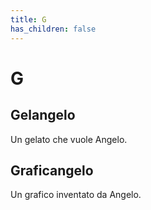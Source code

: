 ```yaml
---
title: G
has_children: false
---
```

# G

## Gelangelo
Un gelato che vuole Angelo.

## Graficangelo
Un grafico inventato da Angelo.